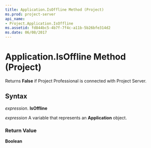 ```yaml
---
title: Application.IsOffline Method (Project)
ms.prod: project-server
api_name:
- Project.Application.IsOffline
ms.assetid: fd844bc5-4b7f-7f4c-a11b-5b26bfe314d2
ms.date: 06/08/2017
---
```



# Application.IsOffline Method (Project)

Returns  **False** if Project Professional is connected with Project Server.


## Syntax

 _expression_. **IsOffline**

 _expression_ A variable that represents an **Application** object.


### Return Value

 **Boolean**



